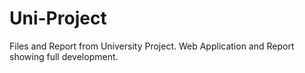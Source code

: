 # Uni-Project
Files and Report from University Project. Web Application and Report showing full development. 
